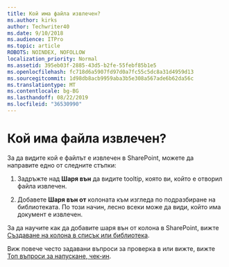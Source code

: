 ```yaml
---
title: Кой има файла извлечен?
ms.author: kirks
author: Techwriter40
ms.date: 9/10/2018
ms.audience: ITPro
ms.topic: article
ROBOTS: NOINDEX, NOFOLLOW
localization_priority: Normal
ms.assetid: 395eb03f-2885-43d5-b2fe-55febf85b1e5
ms.openlocfilehash: fc718d6a5907fd97d0a7fc55c5dc8a31d4959d13
ms.sourcegitcommit: 1d98db8acb9959aba3b5e308a567ade6b62da56c
ms.translationtype: MT
ms.contentlocale: bg-BG
ms.lasthandoff: 08/22/2019
ms.locfileid: "36530990"
---
```

# <a name="who-has-a-file-checked-out"></a>Кой има файла извлечен?

За да видите кой е файлът е извлечен в SharePoint, можете да направите едно от следните стъпки:
  
1. Задръжте над **Шаря вън** да видите tooltip, която ви, който е отворил файла извлечен. 
    
2. Добавете **Шаря вън от** колоната към изгледа по подразбиране на библиотеката. По този начин, лесно всеки може да види, който има документ е извлечен. 
    
За да научите как да добавите шаря вън от колона в SharePoint, вижте [Създаване на колона в списък или библиотека](https://go.microsoft.com/fwlink/?linkid=2019591). 
  
Виж повече често задавани въпроси за проверка в или вижте, вижте [Топ въпроси за напускане, чек-ин](https://go.microsoft.com/fwlink/?linkid=2018786).
  

